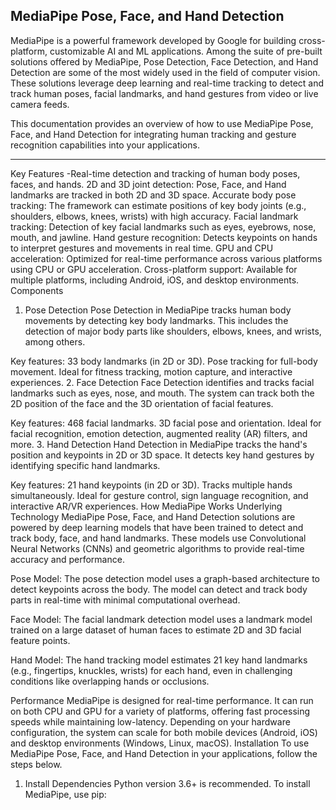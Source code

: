 ## MediaPipe Pose, Face, and Hand Detection


MediaPipe is a powerful framework developed by Google for building cross-platform, customizable AI and ML applications. Among the suite of pre-built solutions offered by MediaPipe, Pose Detection, Face Detection, and Hand Detection are some of the most widely used in the field of computer vision. These solutions leverage deep learning and real-time tracking to detect and track human poses, facial landmarks, and hand gestures from video or live camera feeds.

This documentation provides an overview of how to use MediaPipe Pose, Face, and Hand Detection for integrating human tracking and gesture recognition capabilities into your applications.
___
Key Features
-Real-time detection and tracking of human body poses, faces, and hands.
2D and 3D joint detection: Pose, Face, and Hand landmarks are tracked in both 2D and 3D space.
Accurate body pose tracking: The framework can estimate positions of key body joints (e.g., shoulders, elbows, knees, wrists) with high accuracy.
Facial landmark tracking: Detection of key facial landmarks such as eyes, eyebrows, nose, mouth, and jawline.
Hand gesture recognition: Detects keypoints on hands to interpret gestures and movements in real time.
GPU and CPU acceleration: Optimized for real-time performance across various platforms using CPU or GPU acceleration.
Cross-platform support: Available for multiple platforms, including Android, iOS, and desktop environments.
Components
1. Pose Detection
Pose Detection in MediaPipe tracks human body movements by detecting key body landmarks. This includes the detection of major body parts like shoulders, elbows, knees, and wrists, among others.

Key features:
33 body landmarks (in 2D or 3D).
Pose tracking for full-body movement.
Ideal for fitness tracking, motion capture, and interactive experiences.
2. Face Detection
Face Detection identifies and tracks facial landmarks such as eyes, nose, and mouth. The system can track both the 2D position of the face and the 3D orientation of facial features.

Key features:
468 facial landmarks.
3D facial pose and orientation.
Ideal for facial recognition, emotion detection, augmented reality (AR) filters, and more.
3. Hand Detection
Hand Detection in MediaPipe tracks the hand's position and keypoints in 2D or 3D space. It detects key hand gestures by identifying specific hand landmarks.

Key features:
21 hand keypoints (in 2D or 3D).
Tracks multiple hands simultaneously.
Ideal for gesture control, sign language recognition, and interactive AR/VR experiences.
How MediaPipe Works
Underlying Technology
MediaPipe Pose, Face, and Hand Detection solutions are powered by deep learning models that have been trained to detect and track body, face, and hand landmarks. These models use Convolutional Neural Networks (CNNs) and geometric algorithms to provide real-time accuracy and performance.

Pose Model: The pose detection model uses a graph-based architecture to detect keypoints across the body. The model can detect and track body parts in real-time with minimal computational overhead.

Face Model: The facial landmark detection model uses a landmark model trained on a large dataset of human faces to estimate 2D and 3D facial feature points.

Hand Model: The hand tracking model estimates 21 key hand landmarks (e.g., fingertips, knuckles, wrists) for each hand, even in challenging conditions like overlapping hands or occlusions.

Performance
MediaPipe is designed for real-time performance. It can run on both CPU and GPU for a variety of platforms, offering fast processing speeds while maintaining low-latency.
Depending on your hardware configuration, the system can scale for both mobile devices (Android, iOS) and desktop environments (Windows, Linux, macOS).
Installation
To use MediaPipe Pose, Face, and Hand Detection in your applications, follow the steps below.

1. Install Dependencies
Python version 3.6+ is recommended. To install MediaPipe, use pip:

